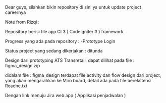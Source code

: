 Dear guys, silahkan bikin repository di sini ya untuk update project careernya


Note from Rizqi : 

Repository berisi file app CI 3 ( Codeigniter 3 ) framework 

Progress yang ada pada repository :
-Prototype Login

Status project yang sedang dikerjakan : ditunda

Design dari prototyping ATS Transretail, dapat dilihat pada file : figma_design.zip

didalam file : figma_design terdapat file activity dan flow design dari project, yang akan mengarahkan ke
Miro board, detail ada pada file berekstensi Readne.txt

Dengan link menuju Jira web app ( Applikasi penjadwalan )


